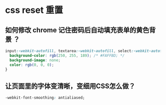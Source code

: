 # css reset 重置

## 如何修改 chrome 记住密码后自动填充表单的黄色背景 ？

```css
input:-webkit-autofill, textarea:-webkit-autofill, select:-webkit-autofill {
  background-color: rgb(250, 255, 189); /* #FAFFBD; */
  background-image: none;
  color: rgb(0, 0, 0);
}
```

## 让页面里的字体变清晰，变细用CSS怎么做？

```css
-webkit-font-smoothing: antialiased;
```
